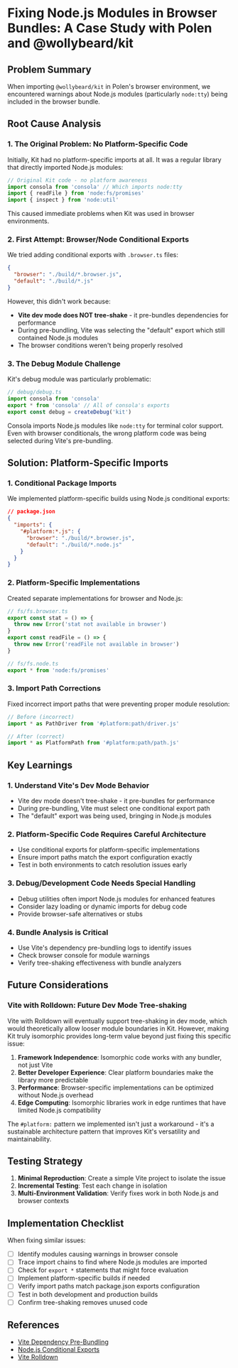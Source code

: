 # Fixing Node.js Modules in Browser Bundles: A Case Study with Polen and @wollybeard/kit

## Problem Summary

When importing `@wollybeard/kit` in Polen's browser environment, we encountered warnings about Node.js modules (particularly `node:tty`) being included in the browser bundle.

## Root Cause Analysis

### 1. The Original Problem: No Platform-Specific Code

Initially, Kit had no platform-specific imports at all. It was a regular library that directly imported Node.js modules:

```typescript
// Original Kit code - no platform awareness
import consola from 'consola' // Which imports node:tty
import { readFile } from 'node:fs/promises'
import { inspect } from 'node:util'
```

This caused immediate problems when Kit was used in browser environments.

### 2. First Attempt: Browser/Node Conditional Exports

We tried adding conditional exports with `.browser.ts` files:

```json
{
  "browser": "./build/*.browser.js",
  "default": "./build/*.js"
}
```

However, this didn't work because:

- **Vite dev mode does NOT tree-shake** - it pre-bundles dependencies for performance
- During pre-bundling, Vite was selecting the "default" export which still contained Node.js modules
- The browser conditions weren't being properly resolved

### 3. The Debug Module Challenge

Kit's debug module was particularly problematic:

```typescript
// debug/debug.ts
import consola from 'consola'
export * from 'consola' // All of consola's exports
export const debug = createDebug('kit')
```

Consola imports Node.js modules like `node:tty` for terminal color support. Even with browser conditionals, the wrong platform code was being selected during Vite's pre-bundling.

## Solution: Platform-Specific Imports

### 1. Conditional Package Imports

We implemented platform-specific builds using Node.js conditional exports:

```json
// package.json
{
  "imports": {
    "#platform:*.js": {
      "browser": "./build/*.browser.js",
      "default": "./build/*.node.js"
    }
  }
}
```

### 2. Platform-Specific Implementations

Created separate implementations for browser and Node.js:

```typescript
// fs/fs.browser.ts
export const stat = () => {
  throw new Error('stat not available in browser')
}
export const readFile = () => {
  throw new Error('readFile not available in browser')
}

// fs/fs.node.ts
export * from 'node:fs/promises'
```

### 3. Import Path Corrections

Fixed incorrect import paths that were preventing proper module resolution:

```typescript
// Before (incorrect)
import * as PathDriver from '#platform:path/driver.js'

// After (correct)
import * as PlatformPath from '#platform:path/path.js'
```

## Key Learnings

### 1. Understand Vite's Dev Mode Behavior

- Vite dev mode doesn't tree-shake - it pre-bundles for performance
- During pre-bundling, Vite must select one conditional export path
- The "default" export was being used, bringing in Node.js modules

### 2. Platform-Specific Code Requires Careful Architecture

- Use conditional exports for platform-specific implementations
- Ensure import paths match the export configuration exactly
- Test in both environments to catch resolution issues early

### 3. Debug/Development Code Needs Special Handling

- Debug utilities often import Node.js modules for enhanced features
- Consider lazy loading or dynamic imports for debug code
- Provide browser-safe alternatives or stubs

### 4. Bundle Analysis is Critical

- Use Vite's dependency pre-bundling logs to identify issues
- Check browser console for module warnings
- Verify tree-shaking effectiveness with bundle analyzers

## Future Considerations

### Vite with Rolldown: Future Dev Mode Tree-shaking

Vite with Rolldown will eventually support tree-shaking in dev mode, which would theoretically allow looser module boundaries in Kit. However, making Kit truly isomorphic provides long-term value beyond just fixing this specific issue:

1. **Framework Independence**: Isomorphic code works with any bundler, not just Vite
2. **Better Developer Experience**: Clear platform boundaries make the library more predictable
3. **Performance**: Browser-specific implementations can be optimized without Node.js overhead
4. **Edge Computing**: Isomorphic libraries work in edge runtimes that have limited Node.js compatibility

The `#platform:` pattern we implemented isn't just a workaround - it's a sustainable architecture pattern that improves Kit's versatility and maintainability.

## Testing Strategy

1. **Minimal Reproduction**: Create a simple Vite project to isolate the issue
2. **Incremental Testing**: Test each change in isolation
3. **Multi-Environment Validation**: Verify fixes work in both Node.js and browser contexts

## Implementation Checklist

When fixing similar issues:

- [ ] Identify modules causing warnings in browser console
- [ ] Trace import chains to find where Node.js modules are imported
- [ ] Check for `export *` statements that might force evaluation
- [ ] Implement platform-specific builds if needed
- [ ] Verify import paths match package.json exports configuration
- [ ] Test in both development and production builds
- [ ] Confirm tree-shaking removes unused code

## References

- [Vite Dependency Pre-Bundling](https://vite.dev/guide/dep-pre-bundling.html)
- [Node.js Conditional Exports](https://nodejs.org/api/packages.html#conditional-exports)
- [Vite Rolldown](https://rolldown.rs/)
